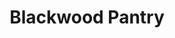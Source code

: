 ---
layout: post
title:  "Blackwood Pantry"
address: "5/33 Surf Ln, Cronulla, NSW 2230"
image: http://www.blackwoodpantry.com.au/wp-content/themes/blackwood_pantry/images/pantry_3.jpg
link: https://squareup.com/gift/44EMK28RAJF4E/order
---
